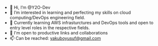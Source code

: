 - 👋 Hi, I’m @Y2O-Dev
- 👀 I’m interested in learning and perfecting my skills on cloud computing/DevOps engineering field.
- 🌱 Currently learning AWS infrasturctures and DevOps tools and open to entry level roles in the respective fields.
- 💞️ I'm open to productive links and collaborations
- 📫 Can be reached: yakuboyusuf@gmail.com

